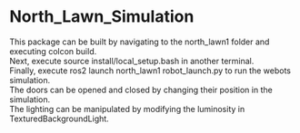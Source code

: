 # North_Lawn_Simulation

This package can be built by navigating to the north_lawn1 folder and executing colcon build.\
Next, execute source install/local_setup.bash in another terminal.\
Finally, execute ros2 launch north_lawn1 robot_launch.py to run the webots simulation.\
The doors can be opened and closed by changing their position in the simulation.\
The lighting can be manipulated by modifying the luminosity in TexturedBackgroundLight.
